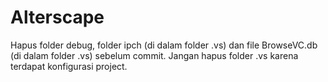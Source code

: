# Alterscape
Hapus folder debug, folder ipch (di dalam folder .vs) dan file BrowseVC.db (di dalam folder .vs) sebelum commit. Jangan hapus folder .vs karena terdapat konfigurasi project.
